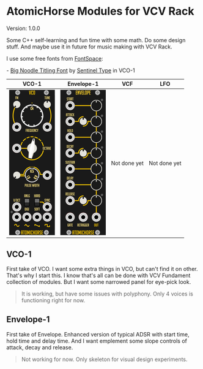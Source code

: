 # AtomicHorse Modules for VCV Rack
Version: 1.0.0

Some C++ self-learning and fun time with some math. Do some design stuff. And maybe use it in future for music making with VCV Rack.

I use some free fonts from [FontSpace](https://www.fontspace.com/commercial-fonts):

\- [Big Noodle Titling Font](https://www.fontspace.com/big-noodle-titling-font-f35093) by [Sentinel Type](https://www.fontspace.com/sentinel-type) in VCO-1

VCO-1 | Envelope-1 | VCF | LFO
|---|---|---|---|
| ![VCO-1](/pics/vco-1.png "Third version of visual design") | ![Envelope-1](/pics/envelope-1.png "Second version of visual design") | Not done yet | Not done yet |

## VCO-1

First take of VCO. I want some extra things in VCO, but can't find it on other. That's why I start this. I know that's all can be done with VCV Fundament collection of modules. But I want some narrowed panel for eye-pick look.

> It is working, but have some issues with polyphony. Only 4 voices is functioning right for now.

## Envelope-1

First take of Envelope. Enhanced version of typical ADSR with start time, hold time and delay time. And I want emplement some slope controls of attack, decay and release.

> Not working for now. Only skeleton for visual design experiments.




